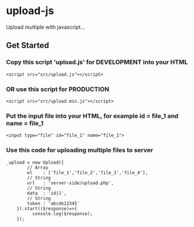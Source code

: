 # upload-js

Upload multiple with javascript...


## Get Started
### Copy this script 'upload.js' for DEVELOPMENT into your HTML
```
<script src="src/upload.js"></script>
```
### OR use this script for PRODUCTION
```
<script src="src/upload.min.js"></script>
```

### Put the input file into your HTML, for example id = file_1 and name = file_1
```
<input type="file" id="file_1" name="file_1">
```

### Use this code for uploading multiple files to server
```
_upload = new Upload({
		// Array
		el    : ['file_1','file_2','file_3','file_4'],
		// String
		url   : 'server-side/upload.php',
		// String
		data  : 'id|1',
		// String
		token : 'abcde12345'
	}).start(($response)=>{
		  console.log($response);
	});
```
